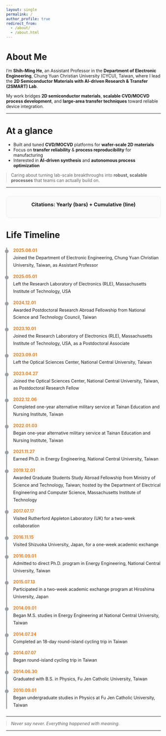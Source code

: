 ```yaml
---
layout: single
permalink: /
author_profile: true
redirect_from: 
  - /about/
  - /about.html
---
```


<h1>About Me</h1>
<p>
I’m <strong>Shih-Ming He</strong>, an Assistant Professor in the <strong>Department of Electronic Engineering</strong>, Chung Yuan Christian University (CYCU), Taiwan, where I lead the <strong>2D Semiconductor Materials with AI-driven Research &amp; Transfer (2SMART) Lab</strong>.
</p>
<p>
My work bridges <strong>2D semiconductor materials</strong>, <strong>scalable CVD/MOCVD process development</strong>, and <strong>large-area transfer techniques</strong> toward reliable device integration.
</p>

<hr>

<h1>At a glance</h1>
<ul>
  <li>Built and tuned <strong>CVD/MOCVD</strong> platforms for <strong>wafer-scale 2D materials</strong></li>
  <li>Focus on <strong>transfer reliability</strong> &amp; <strong>process reproducibility</strong> for manufacturing</li>
  <li>Interested in <strong>AI-driven synthesis</strong> and <strong>autonomous process optimization</strong></li>
</ul>
<blockquote>
  Caring about turning lab-scale breakthroughs into <strong>robust, scalable processes</strong> that teams can actually build on.
</blockquote>

<hr>

<div style="margin:28px 0;">
  <div style="background:#fafafa;border:1px solid #eee;border-radius:12px;padding:16px;box-shadow:0 1px 4px rgba(0,0,0,0.05);">
    <h3 style="text-align:center;margin-top:0;">Citations: Yearly (bars) + Cumulative (line)</h3>
    <canvas id="citationsCombo" style="width:100%;height:360px;"></canvas>
  </div>
</div>

<script>
  // 實際數據（2016–2025）
  const years = ['2016','2017','2018','2019','2020','2021','2022','2023','2024','2025'];
  const citesPerYear = [4, 24, 19, 20, 31, 34, 43, 48, 37, 39];
  const cumulative = citesPerYear.reduce((a,v,i)=>{ a.push((a[i-1]||0)+v); return a; },[]);

  function renderCitationCombo() {
    const el = document.getElementById('citationsCombo');
    if (!el || !window.Chart) return;
    const ctx = el.getContext('2d');
    new Chart(ctx, {
      data: {
        labels: years,
        datasets: [
          {
            type: 'bar',
            label: 'Citations / Year',
            data: citesPerYear,
            backgroundColor: '#cfd9f2',
            borderColor: '#9bb4ea'
          },
          {
            type: 'line',
            label: 'Cumulative Citations',
            data: cumulative,
            borderColor: '#4A90E2',
            backgroundColor: 'rgba(74,144,226,0.10)',
            fill: true,
            tension: 0.3,
            pointRadius: 3
          }
        ]
      },
      options: {
        responsive: true,
        interaction: { mode: 'index', intersect: false },
        scales: {
          y: { beginAtZero: true, title: { display: true, text: 'Citations' } },
          x: { title: { display: true, text: 'Year' } }
        },
        plugins: { legend: { position: 'bottom' } }
      }
    });
  }
</script>

<!-- 關鍵：載 UMD 版（非 ESM），載入完成後再呼叫 render -->
<script src="https://cdn.jsdelivr.net/npm/chart.js@4.4.3/dist/chart.umd.min.js"
        onload="renderCitationCombo()"></script>

<h1>Life Timeline</h1>
<div class="timeline">
  <div class="tl-item">
    <div class="tl-date">2025.08.01</div>
    <div class="tl-content">Joined the Department of Electronic Engineering, Chung Yuan Christian University, Taiwan, as Assistant Professor</div>
  </div>

  <div class="tl-item">
    <div class="tl-date">2025.05.01</div>
    <div class="tl-content">Left the Research Laboratory of Electronics (RLE), Massachusetts Institute of Technology, USA</div>
  </div>

  <div class="tl-item">
    <div class="tl-date">2024.12.01</div>
    <div class="tl-content">Awarded Postdoctoral Research Abroad Fellowship from National Science and Technology Council, Taiwan</div>
  </div>

  <div class="tl-item">
    <div class="tl-date">2023.10.01</div>
    <div class="tl-content">Joined the Research Laboratory of Electronics (RLE), Massachusetts Institute of Technology, USA, as a Postdoctoral Associate</div>
  </div>

  <div class="tl-item">
    <div class="tl-date">2023.09.01</div>
    <div class="tl-content">Left the Optical Sciences Center, National Central University, Taiwan</div>
  </div>

  <div class="tl-item">
    <div class="tl-date">2023.04.27</div>
    <div class="tl-content">Joined the Optical Sciences Center, National Central University, Taiwan, as Postdoctoral Research Fellow</div>
  </div>

  <div class="tl-item">
    <div class="tl-date">2022.12.06</div>
    <div class="tl-content">Completed one-year alternative military service at Tainan Education and Nursing Institute, Taiwan</div>
  </div>

  <div class="tl-item">
    <div class="tl-date">2022.01.03</div>
    <div class="tl-content">Began one-year alternative military service at Tainan Education and Nursing Institute, Taiwan</div>
  </div>
  
  <div class="tl-item">
    <div class="tl-date">2021.11.27</div>
    <div class="tl-content">Earned Ph.D. in Energy Engineering, National Central University, Taiwan</div>
  </div>

  <div class="tl-item">
    <div class="tl-date">2019.12.01</div>
    <div class="tl-content">Awarded Graduate Students Study Abroad Fellowship from Ministry of Science and Technology, Taiwan; hosted by the Department of Electrical Engineering and Computer Science, Massachusetts Institute of Technology</div>
  </div>

  <div class="tl-item">
    <div class="tl-date">2017.07.17</div>
    <div class="tl-content">Visited Rutherford Appleton Laboratory (UK) for a two-week collaboration</div>
  </div>

  <div class="tl-item">
    <div class="tl-date">2016.11.15</div>
    <div class="tl-content">Visited Shizuoka University, Japan, for a one-week academic exchange</div>
  </div>

  <div class="tl-item">
    <div class="tl-date">2016.09.01</div>
    <div class="tl-content">Admitted to direct Ph.D. program in Energy Engineering, National Central University, Taiwan</div>
  </div>

  <div class="tl-item">
    <div class="tl-date">2015.07.13</div>
    <div class="tl-content">Participated in a two-week academic exchange program at Hiroshima University, Japan</div>
  </div>

  <div class="tl-item">
    <div class="tl-date">2014.09.01</div>
    <div class="tl-content">Began M.S. studies in Energy Engineering at National Central University, Taiwan</div>
  </div>

  <div class="tl-item">
    <div class="tl-date">2014.07.24</div>
    <div class="tl-content">Completed an 18-day round-island cycling trip in Taiwan</div>
  </div>
  
  <div class="tl-item">
    <div class="tl-date">2014.07.07</div>
    <div class="tl-content">Began round-island cycling trip in Taiwan</div>
  </div>

  <div class="tl-item">
    <div class="tl-date">2014.06.30</div>
    <div class="tl-content">Graduated with B.S. in Physics, Fu Jen Catholic University, Taiwan</div>
  </div>
  
  <div class="tl-item">
    <div class="tl-date">2010.09.01</div>
    <div class="tl-content">Began undergraduate studies in Physics at Fu Jen Catholic University, Taiwan</div>
  </div>
</div>

<!-- Style -->
<style>
/* Timeline */
.timeline { border-left: 3px solid #9aa0a6; margin: 24px 0; padding-left: 20px; }
.tl-item { margin: 16px 0; position: relative; }
.tl-item::before {
  content: ""; width: 12px; height: 12px; background: #9aa0a6; border-radius: 50%;
  position: absolute; left: -27px; top: 6px;
}
.tl-date { font-weight: 700; color: #e67e22; margin-bottom: 4px; }
.tl-content { line-height: 1.7; }

/* Spacing & mobile tweaks */
blockquote { margin: 12px 0 0 0; }
@media (max-width: 640px) {
  .timeline { padding-left: 16px; }
  .tl-item::before { left: -24px; }
  .tl-date { display: block; margin-bottom: 2px; }
}
</style>

<hr>

<blockquote><em>Never say never. Everything happened with meaning.</em></blockquote>

<hr>

